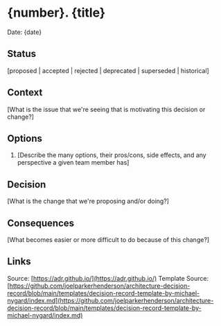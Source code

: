 # {number}. {title}

Date: {date}

## Status

[proposed | accepted | rejected | deprecated | superseded | historical]

## Context

[What is the issue that we're seeing that is motivating this decision or change?]

## Options

1. [Describe the many options, their pros/cons, side effects, and any perspective a given team member has]

## Decision

[What is the change that we're proposing and/or doing?]

## Consequences

[What becomes easier or more difficult to do because of this change?]

## Links

Source: [https://adr.github.io/](https://adr.github.io/)
Template Source: [https://github.com/joelparkerhenderson/architecture-decision-record/blob/main/templates/decision-record-template-by-michael-nygard/index.md](https://github.com/joelparkerhenderson/architecture-decision-record/blob/main/templates/decision-record-template-by-michael-nygard/index.md)